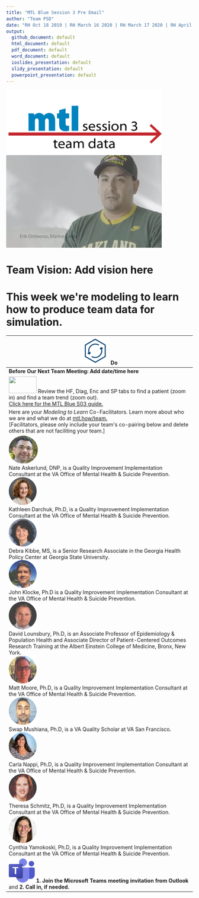 ```yaml
---
title: "MTL Blue Session 3 Pre Email"
author: "Team PSD"
date: "RH Oct 18 2019 | RH March 16 2020 | RH March 17 2020 | RH April 6 2020"
output: 
  github_document: default
  html_document: default
  pdf_document: default
  word_document: default
  ioslides_presentation: default
  slidy_presentation: default
  powerpoint_presentation: default
---
```



<!-- MTL Logo, HTML img tag -->
[<img src = "https://github.com/lzim/teampsd/raw/master/resources/title_slides/mtl_s03_teamdata_title.png"
     height = "175" width = "420">](https://github.com/lzim/mtl/blob/master/blue/session03/s03_learner/mtl_session03_see.md) 
[<img src="https://github.com/lzim/teampsd/blob/master/resources/vapor_team_youtube/ontiveros_vapor.jpg?raw=true" height="250" width="420">](https://mtl.how/vapor_wk05)   
# Team Vision: Add vision here
# This week we're modeling to learn how to produce team data for simulation.

[<img src = "https://raw.githubusercontent.com/lzim/teampsd/master/resources/icons/do.png" height = "75" width = "75">](https://github.com/lzim/mtl/blob/master/blue/session03/s03_learner/mtl_session03_see.md) **Do** |
| --- |
|**Before Our Next Team Meeting: Add date/time here**|
| [<img src = "https://raw.githubusercontent.com/lzim/teampsd/master/resources/logos/mtl_how_data_sm.png" height = "45" width = "75">](http://mtl.how/data) Review the HF, Diag, Enc and SP tabs to find a patient (zoom in) and find a team trend (zoom out). <br> [Click here for the MTL Blue S03 guide.](https://github.com/lzim/mtl/blob/master/blue/session03/s03_learner/mtl_session03_see.md)|
Here are your _Modeling to Learn_ Co-Facilitators. Learn more about who we are and what we do at [mtl.how/team.](https://mtl.how/team) <br> [Facilitators, please only include your team's co-pairing below and delete others that are not faciliting your team.] | <br> [<img src="https://github.com/lzim/teampsd/blob/master/resources/small_circle_headshots/aaen_headshot_circle.jpg?raw=true" height= "75" width="75">](https://mtl.how/team) <br> Tanya Aaen, Ph.D, is a Quality Improvement Implementation Consultant at the VA Office of Mental Health & Suicide Prevention. <br> 
[<img src="https://github.com/lzim/teampsd/raw/master/resources/small_circle_headshots/askerlund_headshot_circle.jpg?raw=true" height="75" width="78">](https://mtl.how/team) <br> Nate Askerlund, DNP, is a Quality Improvement Implementation Consultant at the VA Office of Mental Health & Suicide Prevention. <br> [<img src="https://github.com/lzim/teampsd/blob/master/resources/small_circle_headshots/darchuk_headshot_circle.jpg?raw=true" height= "75" width="75">](https://mtl.how/team) <br> Kathleen Darchuk, Ph.D, is a Quality Improvement Implementation Consultant at the VA Office of Mental Health & Suicide Prevention. <br> [<img src="https://github.com/lzim/teampsd/blob/master/resources/small_circle_headshots/kibbe_headshot_circle.jpg?raw=true" height= "75" width="75">](https://mtl.how/team) <br> Debra Kibbe, MS, is a Senior Research Associate in the Georgia Health Policy Center at Georgia State University. <br> [<img src="https://github.com/lzim/teampsd/blob/master/resources/small_circle_headshots/klocek_headshot_circle.jpg?raw=true" height= "75" width="75">](https://mtl.how/team) <br> John Klocke, Ph.D is a Quality Improvement Implementation Consultant at the VA Office of Mental Health & Suicide Prevention. <br> [<img src="https://github.com/lzim/teampsd/blob/master/resources/small_circle_headshots/lounsbury_headshot_circle.jpg?raw=true" height= "75" width="75">](https://mtl.how/team) <br> David Lounsbury, Ph.D, is an Associate Professor of Epidemiology & Population Health and Associate Director of Patient-Centered Outcomes Research Training at the Albert Einstein College of Medicine, Bronx, New York. <br> [<img src="https://github.com/lzim/teampsd/blob/master/resources/small_circle_headshots/moore_headshot_circle.jpg?raw=true" height= "75" width="75">](https://mtl.how/team) <br> Matt Moore, Ph.D, is a Quality Improvement Implementation Consultant at the VA Office of Mental Health & Suicide Prevention. <br> [<img src="https://github.com/lzim/teampsd/blob/master/resources/small_circle_headshots/mushiana_headshot_circle.jpg?raw=true" height= "75" width="75">](https://mtl.how/team) <br> Swap Mushiana, Ph.D, is a VA Quality Scholar at VA San Francisco. <br> [<img src="https://github.com/lzim/teampsd/blob/master/resources/small_circle_headshots/nappi_headshot_circle.jpg?raw=true" height= "75" width="75">](https://mtl.how/team) <br> Carla Nappi, Ph.D, is a Quality Improvement Implementation Consultant at the VA Office of Mental Health & Suicide Prevention. <br> [<img src="https://github.com/lzim/teampsd/blob/master/resources/small_circle_headshots/schmitz_headshot_circle.jpg?raw=true" height= "75" width="75">](https://mtl.how/team) <br> Theresa Schmitz, Ph.D, is a Quality Improvement Implementation Consultant at the VA Office of Mental Health & Suicide Prevention. <br> [<img src="https://github.com/lzim/teampsd/blob/master/resources/small_circle_headshots/yamokoski_headshot_circle.jpg?raw=true" height= "75" width="75">](https://mtl.how/team) <br> Cynthia Yamokoski, Ph.D, is a Quality Improvement Implementation Consultant at the VA Office of Mental Health & Suicide Prevention. |    
[<img src = "https://github.com/lzim/teampsd/blob/master/resources/logos/ms_teams_logo.png?raw=true" height = "65" width = "70">](#DontLink) **1. Join the Microsoft Teams meeting invitation from Outlook** and **2. Call in, if needed.**|

